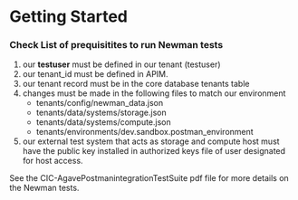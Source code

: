 # Getting Started

### Check List of prequisitites to run Newman tests

 1. our **testuser** must be defined in our tenant (testuser)
 2. our tenant_id must be defined in APIM.
 3. our tenant record must be in the core database tenants table
 4. changes must be made in the following files to match our environment
    * tenants/config/newman_data.json
    * tenants/data/systems/storage.json
    * tenants/data/systems/compute.json
    * tenants/environments/dev.sandbox.postman_environment
 5. our external test system that acts as storage and compute host must
    have the public key installed in authorized keys file of user designated
    for host access.


See the CIC-AgavePostmanintegrationTestSuite pdf file for more details on the Newman tests.
